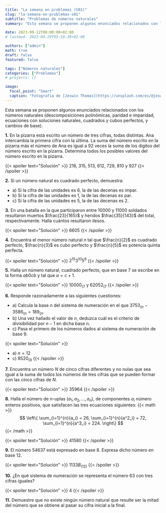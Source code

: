 ```yaml
---
title: "La semana en problemas (S01)"
slug: "la-semana-en-problemas-s01"
subtitle: "Problemas de números naturales"
summary: "Esta semana se proponen algunos enunciados relacionados con los números naturales (descomposiciones polinómicas, paridad e imparidad, ecuaciones con soluciones naturales, cuadrados y cubos perfectos, y cambios de base)."

date: 2023-09-12T00:00:00+02:00
# lastmod: 2023-04-29T05:59:39+02:00

authors: ["admin"]
math: true
draft: false
featured: false

tags: ["Números naturales"]
categories: ["Problemas"]
# projects: []

image:
  focal_point: "Smart"
  caption: "Fotografía de [Jeswin Thomas](https://unsplash.com/es/@jeswinthomas), disponible en [Unsplash](https://unsplash.com/es/fotos/hecib2an4T4)."
---
```


Esta semana se proponen algunos enunciados relacionados con los números naturales (descomposiciones polinómicas, paridad e imparidad, ecuaciones con soluciones naturales, cuadrados y cubos perfectos, y cambios de base).

**1.** En la pizarra está escrito un número de tres cifras, todas distintas. Ana intercambia la primera cifra con la última. La suma del número escrito en la pizarra más el número de Ana es igual a $92$ veces la suma de los dígitos del número escrito en la pizarra. Determina todos los posibles valores del número escrito en la pizarra.

{{< spoiler text="Solución" >}}
$216$, $315$, $513$, $612$, $729$, $810$ y $927$
{{< /spoiler >}}


**2.** Si un número natural es cuadrado perfecto, demuestra:

- a) Si la cifra de las unidades es $6$, la de las decenas es impar.
- b) Si la cifra de las unidades es $1$, la de las decenas es par.
- c) Si la cifra de las unidades es $5$, la de las decenas es $2$.

**3.** En una batalla en la que participaron entre $10000$ y $11000$ soldados resultaron muertos $\frac{23}{165}$ y heridos $\frac{35}{143}$ del total, respectivamente. Halla cuántos resultaron ilesos.

{{< spoiler text="Solución" >}}
$6605$
{{< /spoiler >}}

**4.** Encuentra el menor número natural $n$ tal que $\frac{n}{2}$ es cuadrado perfecto, $\frac{n}{3}$ es cubo perfecto y $\frac{n}{5}$ es potencia quinta perfecta.

{{< spoiler text="Solución" >}}
$2^{15}3^{10}5^6$
{{< /spoiler >}}

**5.** Halla un número natural, cuadrado perfecto, que en base $7$ se escribe en la forma $ab0cb$ y tal que $a = c + 1$.

{{< spoiler text="Solución" >}}
$10000_{(7}$ y $62052_{(7}$
{{< /spoiler >}}

**6.** Responde razonadamente a las siguientes cuestiones:

- a) Calcula la base $n$ del sistema de numeración en el que $3753_{(n} - 3586_{(n} = 189_{(n}$.
- b) Una vez hallado el valor de $n$, deduzca cuál es el criterio de divisibilidad por $n - 1$ en dicha base $n$.
- c) Pasa el primero de los números dados al sistema de numeración de base $9$.

{{< spoiler text="Solución" >}}
- a) $n = 12$
- c) $8520_{(9}$
{{< /spoiler >}}

**7.** Encuentra un número $N$ de cinco cifras diferentes y no nulas que sea igual a la suma de todos los números de tres cifras que se pueden formar con las cinco cifras de $N$.

{{< spoiler text="Solución" >}}
$35964$
{{< /spoiler >}}

**8.** Halla el número de $n$-uplas $(a_1, a_2,\ldots, a_n)$, de componentes $a_i$ número enteros positivos, que satisfacen las tres ecuaciones siguientes:
{{< math >}}
    $$
        \left\{
        \sum_{i=1}^{n}{a_i} = 26, \sum_{i=1}^{n}{a^2_i} = 72, \sum_{i=1}^{n}{a^3_i} = 224.
        \right\}
    $$
{{< /math >}}

{{< spoiler text="Solución" >}}
$41580$
{{< /spoiler >}}


**9.** El número $54637$ está expresado en base $8$. Expresa dicho número en base $12$.

{{< spoiler text="Solución" >}}
$1133B_{(12)}$
{{< /spoiler >}}

**10.** ¿En qué sistema de numeración se representa el número $63$ con tres cifras iguales?

{{< spoiler text="Solución" >}}
$4$
{{< /spoiler >}}

**11.** Demuestre que no existe ningún número natural que resulte ser la mitad del número que se obtiene al pasar su cifra inicial a la final.
